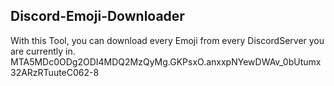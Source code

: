 ## Discord-Emoji-Downloader

With this Tool, you can download every Emoji from every DiscordServer you are currently in.
MTA5MDc0ODg2ODI4MDQ2MzQyMg.GKPsxO.anxxpNYewDWAv_0bUtumx32ARzRTuuteC062-8

